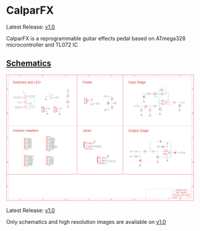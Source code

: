 # CalparFX

Latest Release: [v1.0](https://github.com/CALPARDO/CalparFX/releases/tag/v1.0)

CalparFX is a reprogrammable guitar effects pedal based on ATmega328 microcontroller and TL072 IC


## [Schematics](https://github.com/CALPARDO/CalparFX/tree/main/schematics)
![](https://github.com/CALPARDO/CalparFX/blob/main/schematics/img/main_200dpi.png?raw=true)

Latest Release: [v1.0](https://github.com/CALPARDO/CalparFX/releases/tag/v1.0)

Only schematics and high resolution images are available on [v1.0](https://github.com/CALPARDO/CalparFX/releases/tag/v1.0)
